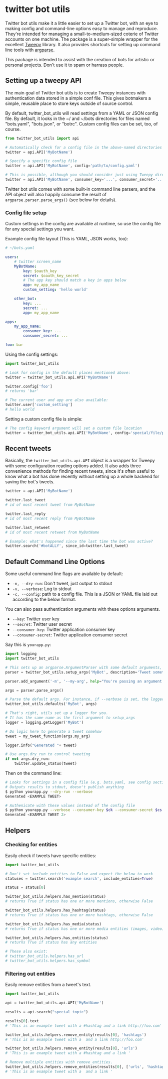 # twitter bot utils

Twitter bot utils make it a little easier to set up a Twitter bot, with an eye to making config and command-line options easy to manage and reproduce. They're intended for managing a small-to-medium-sized coterie of Twitter accounts on one machine. The package is a super-simple wrapper for the excellent [Tweepy](http://tweepy.org) library. It also provides shortcuts for setting up command line tools with [argparse](https://docs.python.org/3/library/argparse.html).

This package is intended to assist with the creation of bots for artistic or personal projects. Don't use it to spam or harrass people.

## Setting up a tweepy API

The main goal of Twitter bot utils is to create Tweepy instances with authentication data stored in a simple conf file. This gives botmakers a simple, reusable place to store keys outside of source control.

By default, twitter_bot_utils will read settings from a YAML or JSON config file. By default, it looks in the ~/ and ~/bots directories for files named "bots.yaml", "bots.json", or "botrc". Custom config files can be set, too, of course.

````python
from twitter_bot_utils import api

# Automatically check for a config file in the above-named directories
twitter = api.API('MyBotName')

# Specify a specific config file
twitter = api.API('MyBotName', config='path/to/config.yaml')

# This is possible, although you should consider just using Tweepy directly
twitter = api.API('MyBotName', consumer_key='...', consumer_secret='...', key='...', secret='...')
````

Twitter bot utils comes with some built-in command line parsers, and the API object will also happily consume the result of `argparse.parser.parse_args()` (see below for details).

### Config file setup

Custom settings in the config are available at runtime, so use the config file for any special settings you want.

Example config file layout (This is YAML, JSON works, too):

````yaml
# ~/bots.yaml

users:
    # twitter screen_name
    MyBotName:
        key: $oauth_key
        secret: $oauth_key_secret
        # The app key should match a key in apps below
        app: my_app_name
        custom_setting: 'hello world'

    other_bot:
        key: ...
        secret: ...
        app: my_app_name

apps:
    my_app_name:
        consumer_key: ...
        consumer_secret: ...

foo: bar

````

Using the config settings:

````python
import twitter_bot_utils

# Look for config in the default places mentioned above:
twitter = twitter_bot_utils.api.API('MyBotName')

twitter.config['foo']
# returns 'bar'

# The current user and app are also available:
twitter.user['custom_setting']
# hello world
````

Setting a custom config file is simple:

````python
# The config keyword argument will set a custom file location
twitter = twitter_bot_utils.api.API('MyBotName', config='special/file/path.yaml')
````

## Recent tweets

Basically, the `twitter_bot_utils.api.API` object is a wrapper for Tweepy with some configuration reading options added. It also adds three convenience methods for finding recent tweets, since it's often useful to know what a bot has done recently without setting up a whole backend for saving the bot's tweets.

````python
twitter = api.API('MyBotName')

twitter.last_tweet
# id of most recent tweet from MyBotName

twitter.last_reply
# id of most recent reply from MyBotName

twitter.last_retweet
# id of most recent retweet from MyBotName

# Example: what's happened since the last time the bot was active?
twitter.search('#botALLY', since_id=twitter.last_tweet)
````

## Default Command Line Options

Some useful command line flags are available by default:

* `-n, --dry-run`: Don't tweet, just output to stdout
* `-v, --verbose`: Log to stdout
* `-c, --config`: path to a config file. This is a JSON or YAML file laid out according to the below format. 

You can also pass authentication arguments with these options arguments.

* `--key`: Twitter user key
* `--secret`: Twitter user secret
* `--consumer-key`: Twitter application consumer key
* `--consumer-secret`: Twitter application consumer secret

Say this is `yourapp.py`:

````python
import logging
import twitter_bot_utils

# This sets up an argparse.ArgumentParser with some default arguments, which are explained below
parser = twitter_bot_utils.setup_args('MyBot', description='Tweet something')

parser.add_argument('-m', '--my-arg', help="You're passing an argument to argparse.ArgumentParser")

args = parser.parse_args()

# Parse the default args. For instance, if --verbose is set, the logger will output to stdout.
twitter_bot_utils.defaults('MyBot', args)

# That's right, utils set up a logger for you.
# It has the same name as the first argument to setup_args
logger = logging.getLogger('MyBot')

# Do logic here to generate a tweet somehow
tweet = my_tweet_function(args.my_arg)

logger.info("Generated "+ tweet)

# Use args.dry_run to control tweeting
if not args.dry_run:
    twitter.update_status(tweet)
````

Then on the command line:

````bash
# Looks for settings in a config file (e.g. bots.yaml, see config section above)
# Outputs results to stdout, doesn't publish anything 
$ python yourapp.py --dry-run --verbose
Generated <EXAMPLE TWEET>

# Authenicate with these values instead of the config file
$ python yourapp.py --verbose --consumer-key $ck --consumer-secret $cs --key $user_key --secret $user_secret
Generated <EXAMPLE TWEET 2>
````

## Helpers

### Checking for entities

Easily check if tweets have specific entities:

````python
import twitter_bot_utils

# Don't set include_entities to False and expect the below to work
statuses = twitter.search('example search', include_entities=True)

status = status[0]

twitter_bot_utils.helpers.has_mention(status)
# returns True if status has one or more mentions, otherwise False 

twitter_bot_utils.helpers.has_hashtag(status)
# returns True if status has one or more hashtags, otherwise False 

twitter_bot_utils.helpers.has_media(status)
# returns True if status has one or more media entities (images, video), otherwise False 

twitter_bot_utils.helpers.has_entities(status)
# returns True if status has any entities

# These also exist:
# twitter_bot_utils.helpers.has_url
# twitter_bot_utils.helpers.has_symbol
````

### Filtering out entities

Easily remove entities from a tweet's text.

````python
import twitter_bot_utils

api = twitter_bot_utils.api.API('MyBotName')

results = api.search("special topic")

results[0].text
# 'This is an example tweet with a #hashtag and a link http://foo.com'

twitter_bot_utils.helpers.remove_entity(results[0], 'hashtags')
# 'This is an example tweet with a  and a link http://foo.com'

twitter_bot_utils.helpers.remove_entity(results[0], 'urls')
# 'This is an example tweet with a #hashtag and a link '

# Remove multiple entities with remove_entities.
twitter_bot_utils.helpers.remove_entities(results[0], ['urls', 'hashtags', 'media'])
# 'This is an example tweet with a  and a link '
````
